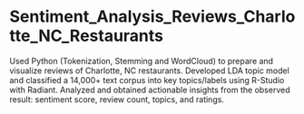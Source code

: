# Sentiment_Analysis_Reviews_Charlotte_NC_Restaurants
Used Python (Tokenization, Stemming and WordCloud) to prepare and visualize reviews of Charlotte, NC restaurants. Developed LDA topic model and classified a 14,000+ text corpus into key topics/labels using R-Studio with Radiant. Analyzed and obtained actionable insights from the observed result: sentiment score, review count, topics, and ratings.
